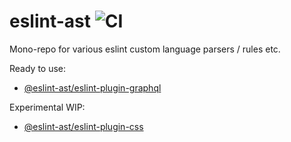 # eslint-ast ![CI](https://github.com/stefanpenner/eslint-ast/workflows/CI/badge.svg)

Mono-repo for various eslint custom language parsers / rules etc.

Ready to use:

- [@eslint-ast/eslint-plugin-graphql](./projects/graphql/eslint-plugin-graphql)

Experimental WIP:

- [@eslint-ast/eslint-plugin-css](./projects/css/eslint-plugin-css)

